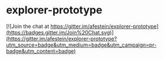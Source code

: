 explorer-prototype
==================

[![Join the chat at https://gitter.im/afestein/explorer-prototype](https://badges.gitter.im/Join%20Chat.svg)](https://gitter.im/afestein/explorer-prototype?utm_source=badge&utm_medium=badge&utm_campaign=pr-badge&utm_content=badge)
